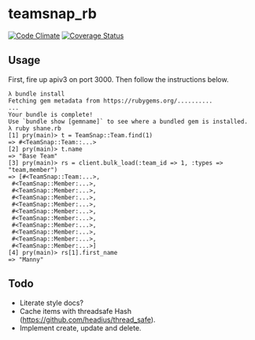 # teamsnap_rb

[![Code
Climate](https://codeclimate.com/github/teamsnap/teamsnap_rb/badges/gpa.svg)](https://codeclimate.com/github/teamsnap/teamsnap_rb)
[![Coverage
Status](https://coveralls.io/repos/teamsnap/teamsnap_rb/badge.png)](https://coveralls.io/r/teamsnap/teamsnap_rb)

## Usage

First, fire up apiv3 on port 3000. Then follow the instructions below.

```
λ bundle install
Fetching gem metadata from https://rubygems.org/..........
...
Your bundle is complete!
Use `bundle show [gemname]` to see where a bundled gem is installed.
λ ruby shane.rb
[1] pry(main)> t = TeamSnap::Team.find(1)
=> #<TeamSnap::Team::...>
[2] pry(main)> t.name
=> "Base Team"
[3] pry(main)> rs = client.bulk_load(:team_id => 1, :types => "team,member")
=> [#<TeamSnap::Team:...>,
 #<TeamSnap::Member:...>,
 #<TeamSnap::Member:...>,
 #<TeamSnap::Member:...>,
 #<TeamSnap::Member:...>,
 #<TeamSnap::Member:...>,
 #<TeamSnap::Member:...>,
 #<TeamSnap::Member:...>,
 #<TeamSnap::Member:...>,
 #<TeamSnap::Member:...>,
 #<TeamSnap::Member:...>]
[4] pry(main)> rs[1].first_name
=> "Manny"
```

## Todo

- Literate style docs?
- Cache items with threadsafe Hash (https://github.com/headius/thread_safe).
- Implement create, update and delete.
